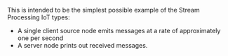 This is intended to be the simplest possible example of the Stream
Processing IoT types:

 * A single client source node emits messages at a rate of approximately one
   per second
 * A server node prints out received messages.
